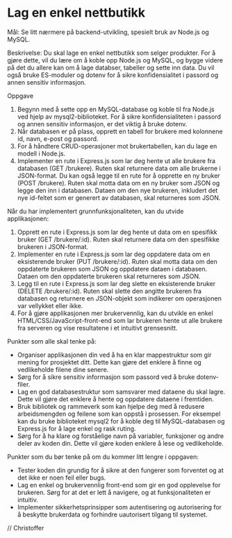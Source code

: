 # Lag en enkel nettbutikk 

Mål: Se litt nærmere på backend-utvikling, spesielt bruk av Node.js og MySQL. 

Beskrivelse:
Du skal lage en enkel nettbutikk som selger produkter. For å gjøre dette, vil du lære om å koble opp Node.js og MySQL, og bygge videre på det du allere kan om å lage databser, tabeller og sette inn data. Du vil også bruke ES-moduler og dotenv for å sikre konfidensialitet i passord og annen sensitiv informasjon.

Oppgave
1. Begynn med å sette opp en MySQL-database og koble til fra Node.js ved hjelp av mysql2-biblioteket. For å sikre konfidensialiteten i passord og annen sensitiv informasjon, er det viktig å bruke dotenv.
2. Når databasen er på plass, opprett en tabell for brukere med kolonnene id, navn, e-post og passord.
3. For å håndtere CRUD-operasjoner mot brukertabellen, kan du lage en modell i Node.js.
4. Implementer en rute i Express.js som lar deg hente ut alle brukere fra databasen (GET /brukere). Ruten skal returnere data om alle brukerne i JSON-format. Du kan også legge til en rute for å opprette en ny bruker (POST /brukere). Ruten skal motta data om en ny bruker som JSON og legge den inn i databasen. Dataen om den nye brukeren, inkludert det nye id-feltet som er generert av databasen, skal returneres som JSON.

Når du har implementert grunnfunksjonaliteten, kan du utvide applikasjonen:
1. Opprett en rute i Express.js som lar deg hente ut data om en spesifikk bruker (GET /brukere/:id). Ruten skal returnere data om den spesifikke brukeren i JSON-format.
2. Implementer en rute i Express.js som lar deg oppdatere data om en eksisterende bruker (PUT /brukere/:id). Ruten skal motta data om den oppdaterte brukeren som JSON og oppdatere dataen i databasen. Dataen om den oppdaterte brukeren skal returneres som JSON.
3. Legg til en rute i Express.js som lar deg slette en eksisterende bruker (DELETE /brukere/:id). Ruten skal slette den angitte brukeren fra databasen og returnere en JSON-objekt som indikerer om operasjonen var vellykket eller ikke.
4. For å gjøre applikasjonen mer brukervennlig, kan du utvikle en enkel HTML/CSS/JavaScript-front-end som lar brukeren hente ut alle brukere fra serveren og vise resultatene i et intuitivt grensesnitt.

Punkter som alle skal tenke på:
* Organiser applikasjonen din ved å ha en klar mappestruktur som gir mening for prosjektet ditt. Dette kan gjøre det enklere å finne og vedlikeholde filene dine senere.
* Sørg for å sikre sensitiv informasjon som passord ved å bruke dotenv-filer.
* Lag en god databasestruktur som samsvarer med dataene du skal lagre. Dette vil gjøre det enklere å hente og oppdatere dataene i fremtiden.
* Bruk bibliotek og rammeverk som kan hjelpe deg med å redusere arbeidsmengden og feilene som kan oppstå i prosessen. For eksempel kan du bruke biblioteket mysql2 for å koble deg til MySQL-databasen og Express.js for å lage enkel og rask ruting.
* Sørg for å ha klare og forståelige navn på variabler, funksjoner og andre deler av koden din. Dette vil gjøre koden enklere å lese og vedlikeholde.

Punkter som du bør tenke på om du kommer litt lengre i oppgaven:
* Tester koden din grundig for å sikre at den fungerer som forventet og at det ikke er noen feil eller bugs.
* Lag en enkel og brukervennlig front-end som gir en god opplevelse for brukeren. Sørg for at det er lett å navigere, og at funksjonaliteten er intuitiv.
* Implementer sikkerhetsprinsipper som autentisering og autorisering for å beskytte brukerdata og forhindre uautorisert tilgang til systemet.

// Christoffer

